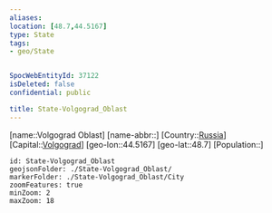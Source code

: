```yaml
---
aliases: 
location: [48.7,44.5167]
type: State
tags:
- geo/State


SpocWebEntityId: 37122
isDeleted: false
confidential: public

title: State-Volgograd_Oblast
---
```

[name::Volgograd Oblast]
[name-abbr::]
[Country::[Russia](geo/Continent/Europe/Russia.md)]
[Capital::[Volgograd](geo/Continent/Europe/Russia/City/Volgograd.md)]
[geo-lon::44.5167]
[geo-lat::48.7]
[Population::]



```leaflet
id: State-Volgograd_Oblast
geojsonFolder: ./State-Volgograd_Oblast/
markerFolder: ./State-Volgograd_Oblast/City
zoomFeatures: true 
minZoom: 2 
maxZoom: 18
```


